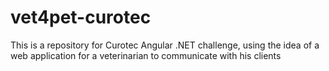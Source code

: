 # vet4pet-curotec
This is a repository for Curotec Angular .NET challenge, using the idea of a web application for a veterinarian to communicate with his clients
